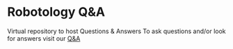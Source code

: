 # Robotology Q&A
Virtual repository to host Questions &amp; Answers
To ask questions and/or look for answers visit our [Q&A](https://github.com/robotology/QA/issues)
